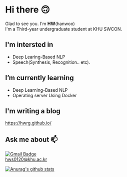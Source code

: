 # Hi there 🙃
Glad to see you. I'm __HW__(hanwoo)<br>
I'm a Third-year undergraduate student at KHU SWCON.<br>


## I'm intersted in
- Deep Learing-Based NLP
- Speech(Synthesis, Recognition.. etc).<br>


## I’m currently learning
- Deep Learning-Based NLP<br>
- Operating server Using Docker<br>


## I'm writing a blog
<https://hwrg.github.io/><br>


## Ask me about 📫
[![Gmail Badge](https://img.shields.io/badge/-Gmail-d14836?style=flat-square&logo=Gmail&logoColor=white&link=mailto:hws0120@khu.ac.kr)](mailto:hws0120@khu.ac.kr)<br>
hws0120@khu.ac.kr<br>

 [![Anurag's github stats](https://github-readme-stats.vercel.app/api?username=hwRG)](https://github.com/anuraghazra/github-readme-stats)

